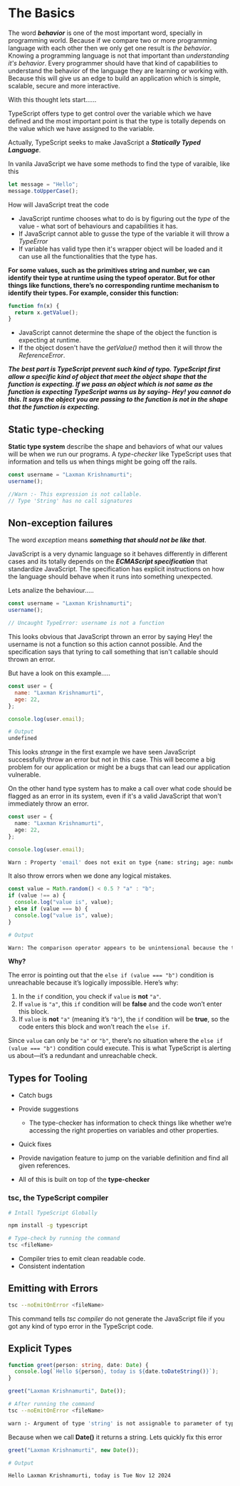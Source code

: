 # The Basics

The word **_behavior_** is one of the most important word, specially in programming world. Because if we compare two or more programming language with each other then we only get one result is _the behavior_. Knowing a programming language is not that important than _understanding it's behavior_. Every programmer should have that kind of capabilities to understand the behavior of the language they are learning or working with. Because this will give us an edge to build an application which is simple, scalable, secure and more interactive.

With this thought lets start......

TypeScript offers type to get control over the variable which we have defined and the most important point is that the type is totally depends on the value which we have assigned to the variable.

Actually, TypeScript seeks to make JavaScript a **_Statically Typed Language_**.

In vanila JavaScript we have some methods to find the type of varaible, like this

```js
let message = "Hello";
message.toUpperCase();
```

How will JavaScript treat the code

- JavaScript runtime chooses what to do is by figuring out the _type_ of the value - what sort of behaviours and capabilities it has.
- If JavaScript cannot able to gusse the type of the variable it will throw a _TypeError_
- If variable has valid type then it's wrapper object will be loaded and it can use all the functionalities that the type has.

**For some values, such as the primitives string and number, we can identify their type at runtime using the typeof operator. But for other things like functions, there’s no corresponding runtime mechanism to identify their types. For example, consider this function:**

```js
function fn(x) {
  return x.getValue();
}
```

- JavaScript cannot determine the shape of the object the function is expecting at runtime.
- If the object dosen't have the _getValue()_ method then it will throw the _ReferenceError_.

**_The best part is TypeScript prevent such kind of typo. TypeScript first allow a specific kind of object that meet the object shape that the function is expecting. If we pass an object which is not same as the function is expecting TypeScript warns us by saying- Hey! you cannot do this. It says the object you are passing to the function is not in the shape that the function is expecting._**

## Static type-checking

**Static type system** describe the shape and behaviors of what our values will be when we run our programs. A _type-checker_ like TypeScript uses that information and tells us when things might be going off the rails.

```ts
const username = "Laxman Krishnamurti";
username();

//Warn :- This expression is not callable.
// Type 'String' has no call signatures
```

## Non-exception failures

The word _exception_ means **_something that should not be like that_**.

JavaScript is a very dynamic language so it behaves differently in different cases and its totally depends on the **_ECMAScript specification_** that standardize JavaScript. The specification has explicit instructions on how the language should behave when it runs into something unexpected.

Lets analize the behaviour.....

```js
const username = "Laxman Krishnamurti";
username();

// Uncaught TypeError: username is not a function
```

This looks obvious that JavaScript thrown an error by saying Hey! the username is not a function so this action cannot possible. And the specification says that tyring to call something that isn't callable should thrown an error.

But have a look on this example.....

```js
const user = {
  name: "Laxman Krishnamurti",
  age: 22,
};

console.log(user.email);
```

```bash
# Output
undefined
```

This looks _strange_ in the first example we have seen JavaScript successfully throw an error but not in this case. This will become a big problem for our application or might be a bugs that can lead our application vulnerable.

On the other hand type system has to make a call over what code should be flagged as an error in its system, even if it's a valid JavaScript that won't immediately throw an error.

```ts
const user = {
  name: "Laxman Krishnamurti",
  age: 22,
};

console.log(user.email);
```

```bash
Warn : Property 'email' does not exit on type {name: string; age: number}
```

It also throw errors when we done any logical mistakes.

```ts
const value = Math.random() < 0.5 ? "a" : "b";
if (value !== a) {
  console.log("value is", value);
} else if (value === b) {
  console.log("value is", value);
}
```

```bash
# Output

Warn: The comparison operator appears to be unintensional because the types "a" and "b" have no overlap.
```

**Why?**

The error is pointing out that the `else if (value === "b")` condition is unreachable because it’s logically impossible. Here’s why:

1. In the `if` condition, you check if `value` is **not** `"a"`.
2. If `value` is `"a"`, this `if` condition will be **false** and the code won’t enter this block.
3. If `value` is **not** `"a"` (meaning it’s `"b"`), the `if` condition will be **true**, so the code enters this block and won’t reach the `else if`.

Since `value` can only be `"a"` or `"b"`, there’s no situation where the `else if (value === "b")` condition could execute. This is what TypeScript is alerting us about—it’s a redundant and unreachable check.

## Types for Tooling

- Catch bugs

- Provide suggestions

  - The type-checker has information to check things like whether we’re accessing the right properties on variables and other properties.

- Quick fixes

- Provide navigation feature to jump on the variable definition and find all given references.

- All of this is built on top of the **type-checker**

### **tsc**, the TypeScript compiler

```bash
# Intall TypeScript Globally

npm install -g typescript

# Type-check by running the command
tsc <fileName>
```

- Compiler tries to emit clean readable code.
- Consistent indentation

## Emitting with Errors

```bash
tsc --noEmitOnError <fileName>
```

This command tells _tsc compiler_ do not generate the JavaScript file if you got any kind of typo error in the TypeScript code.

## Explicit Types

```ts
function greet(person: string, date: Date) {
  console.log(`Hello ${person}, today is ${date.toDateString()}`);
}

greet("Laxman Krishnamurti", Date());
```

```bash
# After running the command
tsc --noEmitOnError <fileName>

warn :- Argument of type 'string' is not assignable to parameter of type 'Date'
```

Because when we call **Date()** it returns a string. Lets quickly fix this error

```ts
greet("Laxman Krishnamurti", new Date());
```

```bash
# Output

Hello Laxman Krishnamurti, today is Tue Nov 12 2024
```
